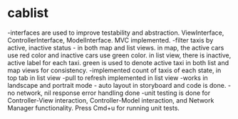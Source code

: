 # cablist
-interfaces are used to improve testability and abstraction. ViewInterface, ControllerInterface, ModelInterface. MVC implemented.
-filter taxis by active, inactive status - in both map and list views. in map, the active cars use red color and inactive cars use green color. in list view, there is inactive, active label for each taxi. green is used to denote active taxi in both list and map views for consistency.
-implemented count of taxis of each state, in top tab in list view
-pull to refresh implemented in list view
-works in landscape and portrait mode - auto layout in storyboard and code is done.
-no network, nil response error handling done
-unit testing is done for Controller-View interaction, Controller-Model interaction, and Network Manager functionality. Press Cmd+u for running unit tests.
